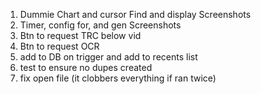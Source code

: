 1.  Dummie Chart and cursor
     Find and display Screenshots
2.  Timer, config for, and gen Screenshots
3.  Btn to request TRC below vid
4.  Btn to request OCR
5.  add to DB on trigger and add to recents list
6.  test to ensure no dupes created
7.  fix open file (it clobbers everything if ran twice)
